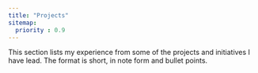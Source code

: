 ```yaml
---
title: "Projects"
sitemap:
  priority : 0.9
---
```

This section lists my experience from some of the projects and initiatives I have lead.  The format is short, in note form and bullet points.